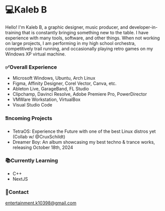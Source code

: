 # 💻Kaleb B
Hello! I'm Kaleb B, a graphic designer, music producer, and developer-in-training that is constantly bringing something new to the table. I have experience with many tools, software, and other things. When not working on large projects, I am performing in my high school orchestra, competitively trail running, and occasionally playing retro games on my Windows XP virtual machine.

### ✅Overall Experience
- Microsoft Windows, Ubuntu, Arch Linux
- Figma, Affinity Designer, Corel Vector, Canva, etc.
- Ableton Live, GarageBand, FL Studio
- Clipchamp, Davinci Resolve, Adobe Premiere Pro, PowerDirector
- VMWare Workstation, VirtualBox
- Visual Studio Code

### ❗Incoming Projects
- TetraOS: Experience the Future with one of the best Linux distros yet (Collab w/ @CruxSchildt)
- Dreamer Boy: An album showcasing my best techno & trance works, releasing October 18th, 2024

### 📚Currently Learning
- C++
- NextJS

### 🪪Contact
entertainment.k10398@gmail.com
